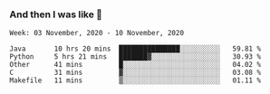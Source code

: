  ### And then I was like 🥱
<!--
**Mat2ja/Mat2ja** is a ✨ _special_ ✨ repository because its `README.md` (this file) appears on your GitHub profile.

Here are some ideas to get you started:

- 🔭 I’m currently working on ...
- 🌱 I’m currently learning ...
- 👯 I’m looking to collaborate on ...
- 🤔 I’m looking for help with ...
- 💬 Ask me about ...
- 📫 How to reach me: ...
- 😄 Pronouns: ...
- ⚡ Fun fact: ...
-->

<!--START_SECTION:waka-->
```text
Week: 03 November, 2020 - 10 November, 2020

Java       10 hrs 20 mins  ███████████████░░░░░░░░░░   59.81 % 
Python     5 hrs 21 mins   ███████▓░░░░░░░░░░░░░░░░░   30.93 % 
Other      41 mins         █░░░░░░░░░░░░░░░░░░░░░░░░   04.02 % 
C          31 mins         ▓░░░░░░░░░░░░░░░░░░░░░░░░   03.08 % 
Makefile   11 mins         ▒░░░░░░░░░░░░░░░░░░░░░░░░   01.11 % 
```
<!--END_SECTION:waka-->
